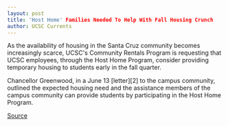 ```yaml
---
layout: post
title: 'Host Home' Families Needed To Help With Fall Housing Crunch
author: UCSC Currents
---
```


As the availability of housing in the Santa Cruz community becomes  increasingly scarce, UCSC's Community Rentals Program is requesting that  UCSC employees, through the Host Home Program, consider providing  temporary housing to students early in the fall quarter.

Chancellor Greenwood, in a June 13 [letter][2] to the campus community, outlined the expected housing need and the assistance members of the campus community can provide students by participating in the Host Home Program.

[Source](http://www1.ucsc.edu/oncampus/currents/98-99/07-13/host.htm "Permalink to Host Home Program: 7-13-98")
